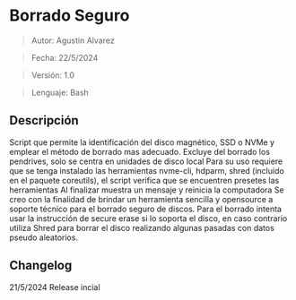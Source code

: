 # Borrado Seguro

>Autor: Agustin Alvarez

>Fecha: 22/5/2024

>Versión: 1.0

>Lenguaje: Bash


## Descripción

Script que permite la identificación del disco magnético, SSD o NVMe y emplear el método de borrado mas adecuado.
Excluye del borrado los pendrives, solo se centra en unidades de disco local
Para su uso requiere que se tenga instalado las herramientas nvme-cli, hdparm, shred (incluido en el paquete coreutils), el script verifica que se encuentren presetes las herramientas
Al finalizar muestra un mensaje y reinicia la computadora
Se creo con la finalidad de brindar un herramienta sencilla y opensource a soporte técnico para el borrado seguro de discos.
Para el borrado intenta usar la instrucción de secure erase si lo soporta el disco, en caso contrario utiliza Shred para borrar el disco realizando algunas pasadas con datos pseudo aleatorios.


## Changelog
21/5/2024	Release incial